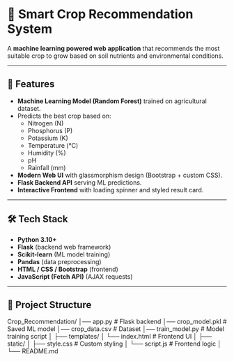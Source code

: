 # 🌱 Smart Crop Recommendation System

A **machine learning powered web application** that recommends the most suitable crop to grow based on soil nutrients and environmental conditions.

---

## 🚀 Features
- **Machine Learning Model (Random Forest)** trained on agricultural dataset.
- Predicts the best crop based on:
  - Nitrogen (N)
  - Phosphorus (P)
  - Potassium (K)
  - Temperature (°C)
  - Humidity (%)
  - pH
  - Rainfall (mm)
- **Modern Web UI** with glassmorphism design (Bootstrap + custom CSS).
- **Flask Backend API** serving ML predictions.
- **Interactive Frontend** with loading spinner and styled result card.

---

## 🛠️ Tech Stack
- **Python 3.10+**
- **Flask** (backend web framework)
- **Scikit-learn** (ML model training)
- **Pandas** (data preprocessing)
- **HTML / CSS / Bootstrap** (frontend)
- **JavaScript (Fetch API)** (AJAX requests)

---

## 📂 Project Structure
Crop_Recommendation/
│── app.py # Flask backend
│── crop_model.pkl # Saved ML model
│── crop_data.csv # Dataset
│── train_model.py # Model training script
│
├── templates/
│ └── index.html # Frontend UI
│
├── static/
│ ├── style.css # Custom styling
│ └── script.js # Frontend logic
│
└── README.md
